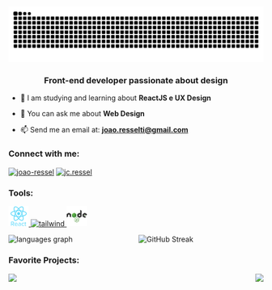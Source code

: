 <picture>
  <source media="(prefers-color-scheme: dark)" srcset="https://github.com/joao-ressel/joao-ressel/blob/output/github-contribution-grid-snake-dark.svg" />
  <source media="(prefers-color-scheme: light)" srcset="https://github.com/joao-ressel/joao-ressel/blob/output/github-contribution-grid-snake.svg" />
  <img alt="Snake animation" src="https://github.com/joao-ressel/joao-ressel/blob/output/github-contribution-grid-snake.svg" />
</picture>

<h3 align="center">Front-end developer passionate about design</h3>

- 🌱 I am studying and learning about **ReactJS e UX Design**

- 💬 You can ask me about **Web Design**

- 📫 Send me an email at: **joao.resselti@gmail.com**

<h3 align="left">Connect with me:</h3>
<p align="left">
<a href="https://linkedin.com/in/joao-ressel" target="blank"><img align="center" src="https://raw.githubusercontent.com/rahuldkjain/github-profile-readme-generator/master/src/images/icons/Social/linked-in-alt.svg" alt="joao-ressel" height="30" width="40" /></a>
<a href="https://instagram.com/jc.ressel" target="blank"><img align="center" src="https://raw.githubusercontent.com/rahuldkjain/github-profile-readme-generator/master/src/images/icons/Social/instagram.svg" alt="jc.ressel" height="30" width="40" /></a>
</p>

<h3 align="left">Tools:</h3>
<p align="left">
<a href="https://reactjs.org/" target="_blank" rel="noreferrer">
  <img src="https://raw.githubusercontent.com/devicons/devicon/master/icons/react/react-original-wordmark.svg" alt="react" width="40" height="40"/>
</a>
<a href="https://tailwindcss.com/" target="_blank" rel="noreferrer">
  <img src="https://www.vectorlogo.zone/logos/tailwindcss/tailwindcss-icon.svg" alt="tailwind" width="40" height="40"/>
</a>
<a href="https://nodejs.org" target="_blank" rel="noreferrer">
  <img src="https://raw.githubusercontent.com/devicons/devicon/master/icons/nodejs/nodejs-original-wordmark.svg" alt="nodejs" width="40" height="40"/>
</a>

</p>
<div  style="display: flex; justify-content: space-between">

   <img src="https://github-readme-stats.vercel.app/api/top-langs?username=joao-ressel&locale=pt-br&hide_title=true&layout=compact&card_width=495&langs_count=5&theme=radical&border_color=008148&bg_color=151515" height  alt="languages graph"  width="49%" />

  <img src="https://streak-stats.demolab.com?user=joao-ressel&theme=vue-dark&locale=pt_BR&date_format=j%2Fn%5B%2FY%5D&mode=weekly&card_height=&stroke=008148&background=151515&border=008148" alt="GitHub Streak"  width="49%"/>
</div>
<h3 align="left">Favorite Projects:</h3>
<div  style="display: flex; justify-content: space-between">
  <a href="https://github.com/joao-ressel/pizza-shop">
  <img src="https://github-readme-stats.vercel.app/api/pin?username=joao-ressel&repo=pizza-shop&title_color=008148&icon_color=f9f9f9&text_color=9f9f9f&bg_color=151515&border_color=008148" width="49%"/>
  </a>
  <a href="https://github.com/joao-ressel/coffe-delivery">
  <img src="https://github-readme-stats.vercel.app/api/pin?username=joao-ressel&repo=coffe-delivery&title_color=008148&icon_color=f9f9f9&text_color=9f9f9f&bg_color=151515&border_color=008148" width="49%"/>
  </a>
</div>


